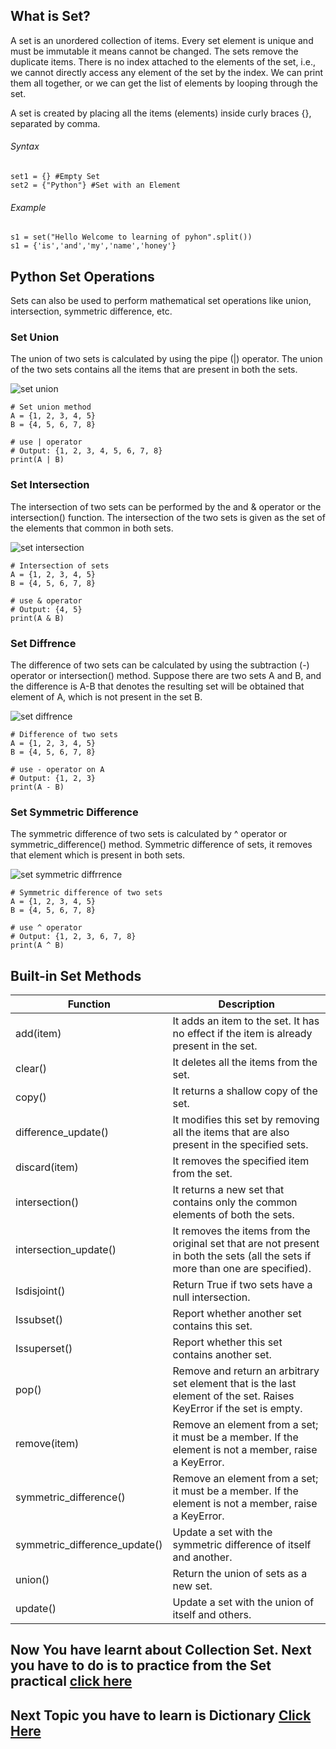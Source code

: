 ## What is Set?

A set is an unordered collection of items. Every set element is unique and must be immutable it means cannot be changed. The sets remove the duplicate items.
There is no index attached to the elements of the set, i.e., we cannot directly access any element of the set by the index. We can print them all together, or we can get the list of elements by looping through the set.

A set is created by placing all the items (elements) inside curly braces {}, separated by comma.

###### Syntax
    set1 = {} #Empty Set
    set2 = {"Python"} #Set with an Element
 
###### Example 
    s1 = set("Hello Welcome to learning of pyhon".split())
    s1 = {'is','and','my','name','honey'}

## Python Set Operations

Sets can also be used to perform mathematical set operations like union, intersection, symmetric difference, etc.

### Set Union
The union of two sets is calculated by using the pipe (|) operator. The union of the two sets contains all the items that are present in both the sets.

![set union](https://encrypted-tbn0.gstatic.com/images?q=tbn%3AANd9GcQq9OXyKDn48CKz7zZ-NjZsEGDA8yY4aQ64yQ&usqp=CAU)
    
    # Set union method
    A = {1, 2, 3, 4, 5}
    B = {4, 5, 6, 7, 8}

    # use | operator
    # Output: {1, 2, 3, 4, 5, 6, 7, 8}
    print(A | B)

### Set Intersection
The intersection of two sets can be performed by the and & operator or the intersection() function. The intersection of the two sets is given as the set of the elements that common in both sets.

![set intersection](https://encrypted-tbn0.gstatic.com/images?q=tbn%3AANd9GcSL9JQeVlCeEYhaK-e1T8CVqpnq2_gk7Wf5kA&usqp=CAU)

    # Intersection of sets
    A = {1, 2, 3, 4, 5}
    B = {4, 5, 6, 7, 8}

    # use & operator
    # Output: {4, 5}
    print(A & B)
    
### Set Diffrence
The difference of two sets can be calculated by using the subtraction (-) operator or intersection() method. Suppose there are two sets A and B, and the difference is A-B that denotes the resulting set will be obtained that element of A, which is not present in the set B.

![set diffrence](https://s3.amazonaws.com/hr-challenge-images/9420/1437904659-11e4bef847-A-B.png)

    # Difference of two sets
    A = {1, 2, 3, 4, 5}
    B = {4, 5, 6, 7, 8}

    # use - operator on A
    # Output: {1, 2, 3}
    print(A - B)  

### Set Symmetric Difference
The symmetric difference of two sets is calculated by ^ operator or symmetric_difference() method. Symmetric difference of sets, it removes that element which is present in both sets.

![set symmetric diffrrence](https://cdn.programiz.com/sites/tutorial2program/files/set-symmetric-difference.jpg)

    # Symmetric difference of two sets
    A = {1, 2, 3, 4, 5}
    B = {4, 5, 6, 7, 8}

    # use ^ operator
    # Output: {1, 2, 3, 6, 7, 8}
    print(A ^ B)
    
## Built-in Set Methods

|   Function   |                Description                      |
|--------------|-------------------------------------------------|
|add(item)|	It adds an item to the set. It has no effect if the item is already present in the set.
|clear()|	It deletes all the items from the set.
|copy()	|It returns a shallow copy of the set.
|difference_update()|	It modifies this set by removing all the items that are also present in the specified sets.
|discard(item)|	It removes the specified item from the set.
|intersection()	|It returns a new set that contains only the common elements of both the sets. 
|intersection_update()	|It removes the items from the original set that are not present in both the sets (all the sets if more than one are specified).
|Isdisjoint()|	Return True if two sets have a null intersection.
|Issubset()	|Report whether another set contains this set.
|Issuperset()	|Report whether this set contains another set.
|pop()	|Remove and return an arbitrary set element that is the last element of the set. Raises KeyError if the set is empty.
|remove(item)|	Remove an element from a set; it must be a member. If the element is not a member, raise a KeyError.
|symmetric_difference()	|Remove an element from a set; it must be a member. If the element is not a member, raise a KeyError.
|symmetric_difference_update()	|Update a set with the symmetric difference of itself and another.
|union()|	Return the union of sets as a new set.
|update()|	Update a set with the union of itself and others.

## Now You have learnt about Collection Set. Next you have to do is to practice from the Set practical [click here](https://github.com/akshayadme/Open-contributions/blob/master/Akshay_Python_Set.ipynb)

## Next Topic you have to learn is Dictionary [Click Here](https://github.com/akshayadme/Open-contributions/blob/master/Akshay_Python_Dictionary.md)

